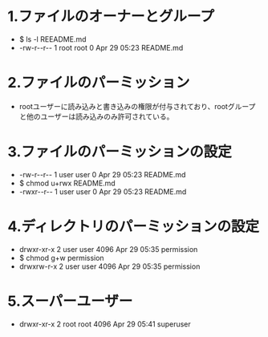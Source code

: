 # 1.ファイルのオーナーとグループ
- $ ls -l REEADME.md
- -rw-r--r-- 1 root root 0 Apr 29 05:23 README.md
# 2.ファイルのパーミッション
- rootユーザーに読み込みと書き込みの権限が付与されており、rootグループと他のユーザーは読み込みのみ許可されている。
# 3.ファイルのパーミッションの設定
- -rw-r--r-- 1 user user 0 Apr 29 05:23 README.md
- $ chmod u+rwx README.md
- -rwxr--r-- 1 user user 0 Apr 29 05:23 README.md
# 4.ディレクトリのパーミッションの設定
- drwxr-xr-x 2 user user 4096 Apr 29 05:35 permission
- $ chmod g+w permission
- drwxrw-r-x 2 user user 4096 Apr 29 05:35 permission
# 5.スーパーユーザー
- drwxr-xr-x 2 root root 4096 Apr 29 05:41 superuser
